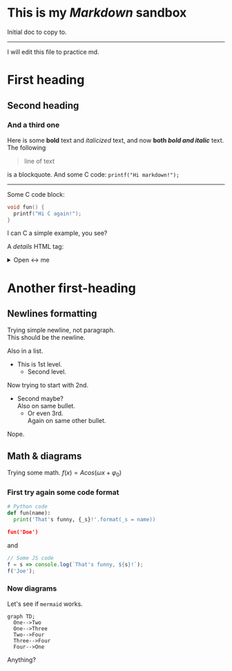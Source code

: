 # This is my *Markdown* sandbox
Initial doc to copy to.

---------

I will edit this file to practice md.
# First heading
## Second heading
### And a third one
Here is some **bold** text and *italicized* text, and now **both *bold and italic*** text.
The following

> line of text

is a blockquote. And some C code:
`printf("Hi markdown!");`

---------

Some C code block:
```c
void fun() {
  printf("Hi C again!");
}
```
I can C a simple example, you see?

A _details_ HTML tag:
<details>
  <summary>Open ↔️ me</summary>
  <div style="border-left: 2px solid #ffd0a0;">
    And then close me.
  </div>
</details>

# Another first-heading
## Newlines formatting
Trying simple newline, not paragraph.\
This should be the newline.

Also in a list.
- This is 1st level.
  - Second level.

Now trying to start with 2nd.

- Second maybe?\
  Also on same bullet.
  - Or even 3rd.\
    Again on same other bullet.

Nope.

## Math & diagrams
Trying some math.
$f(x)=A cos(\omega x + \varphi_0)$

### First try again some code format
```py
# Python code
def fun(name):
  print('That's funny, {_s}!'.format(_s = name))

fun('Doe')
```
and
```js
// Some JS code
f = s => console.log(`That's funny, ${s}!`);
f('Joe');
```
### Now diagrams
Let's see if `mermaid` works.

```mermaid
graph TD;
  One-->Two
  One-->Three
  Two-->Four
  Three-->Four
  Four-->One
```
 Anything?

